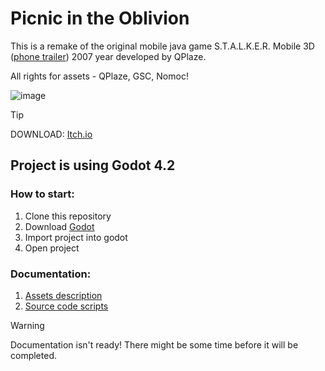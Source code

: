 # Picnic in the Oblivion
This is a remake of the original mobile java game S.T.A.L.K.E.R. Mobile 3D ([phone trailer](https://www.youtube.com/watch?v=UcOBQ29YEO4)) 2007 year developed by QPlaze.

All rights for assets - QPlaze, GSC, Nomoc!

![image](https://github.com/Lekksii/picnic-in-the-oblivion/assets/64277255/fccefe6d-dfe4-4700-9f5c-d03761f644d6)

> [!TIP]
> DOWNLOAD: [Itch.io](https://alex1197.itch.io/pito)

## Project is using Godot 4.2
###  How to start:
1. Clone this repository
2. Download [Godot](https://godotengine.org/)
3. Import project into godot
4. Open project

### Documentation:
1. [Assets description](https://picnic-in-the-oblivion.gitbook.io/assets/)
2. [Source code scripts](https://picnic-in-the-oblivion.gitbook.io/source-code-scripts/)
   
>[!WARNING]
>Documentation isn't ready! There might be some time before it will be completed.
